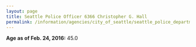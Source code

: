 ```yaml
---
layout: page
title: Seattle Police Officer 6366 Christopher G. Hall
permalink: /information/agencies/city_of_seattle/seattle_police_department/copbook/6366/
---
```


**Age as of Feb. 24, 2016:** 45.0
